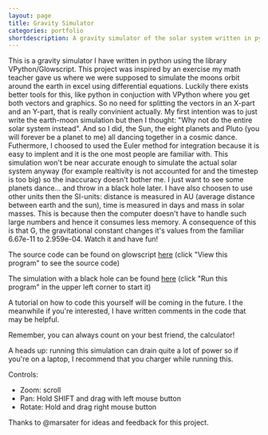 ```yaml
---
layout: page
title: Gravity Simulator
categories: portfolio
shortdescription: A gravity simulator of the solar system written in python (VPython)
---
```


This is a gravity simulator I have written in python using the library VPython/Glowscript. This project was inspired by an exercise my math teacher gave us where we were supposed to simulate the moons orbit around the earth in excel using differential equations. Luckily there exists better tools for this, like python in conjuction with VPython where you get both vectors and graphics. So no need for splitting the vectors in an X-part and an Y-part, that is really convinient actually. My first intention was to just write the earth-moon simulation but then I thought: "Why not do the entire solar system instead". And so I did, the Sun, the eight planets and Pluto (you will forever be a planet to me) all dancing together in a cosmic dance. Futhermore, I choosed to used the Euler method for integration because it is easy to implent and it is the one most people are familiar with. This simulation won't be near accurate enough to simulate the actual solar system anyway (for example realtivity is not accounted for and the timestep is too big) so the inaccuracy doesn't bother me. I just want to see some planets dance... and throw in a black hole later. I have also choosen to use other units then the SI-units: distance is measured in AU (average distance between earth and the sun), time is measured in days and mass in solar masses. This is because then the computer doesn't have to handle such large numbers and hence it consumes less memory. A consequence of this is that G, the gravitational constant changes it's values from the familiar 6.67e-11 to 2.959e-04. Watch it and have fun! 

The source code can be found on glowscript [here](http://www.glowscript.org/#/user/hajenzoo/folder/Public/program/gravity-simulator) (click "View this program" to see the source code)

The simulation with a black hole can be found [here](http://www.glowscript.org/#/user/hajenzoo/folder/Public/program/gravity-simulator-black-hole) (click "Run this program" in the upper left corner to start it)

A tutorial on how to code this yourself will be coming in the future. I the meanwhile if you're interested, I have written comments in the code that may be helpful. 

Remember, you can always count on your best friend, the calculator!

A heads up: running this simulation can drain quite a lot of power so if you're on a laptop, I recommend that you charger while running this.

Controls:
- Zoom: scroll
- Pan: Hold SHIFT and drag with left mouse button
- Rotate: Hold and drag right mouse button

Thanks to @marsater for ideas and feedback for this project. 

<div id="glowscript" class="glowscript">
<script type="text/javascript" src="https://s3.amazonaws.com/glowscript/lib/jquery/2.1/jquery.min.js"></script>
<script type="text/javascript" src="https://s3.amazonaws.com/glowscript/lib/jquery/2.1/jquery-ui.custom.min.js"></script>
<script type="text/javascript" src="https://s3.amazonaws.com/glowscript/package/glow.2.7.min.js"></script>
<script type="text/javascript" src="https://s3.amazonaws.com/glowscript/package/RSrun.2.7.min.js"></script>
<script type="text/javascript"><!--//--><![CDATA[//><!--
;(function() { var __rt=srequire('streamline/lib/callbacks/runtime').runtime(__filename, false),__func=__rt.__func,__cb=__rt.__cb; var RS_modules = {};
RS_modules.pythonize = {};

(function() {
  function strings() {
    var string_funcs, exclude, name;
    string_funcs = set("capitalize strip lstrip rstrip islower isupper isspace lower upper swapcase center count endswith startswith find rfind index rindex format join ljust rjust partition rpartition replace split rsplit splitlines zfill".split(" "));
    if (!arguments.length) {
      exclude = (function() {
        var s = RS_set();
        s.jsset.add("split");
        s.jsset.add("replace");
        return s;
      })(); }
     else if (arguments[0]) {
      exclude = Array.prototype.slice.call(arguments); }
     else {
      exclude = null; }  ;

    if (exclude) {
      string_funcs = string_funcs.difference(set(exclude)); } ;

    var RS_Iter0 = RS_Iterable(string_funcs);
    for (var RS_Index0 = 0; RS_Index0["<"](RS_Iter0.length); RS_Index0++) {
      name = RS_Iter0[RS_Index0];
      (RS_expr_temp = String.prototype)[((((typeof name === "number") && name["<"](0))) ? RS_expr_temp.length["+"](name) : name)] = (RS_expr_temp = RS_str.prototype)[((((typeof name === "number") && name["<"](0))) ? RS_expr_temp.length["+"](name) : name)]; }; };  RS_modules.pythonize.strings = strings;
})();
function main(_) { var version, box, sphere, cylinder, pyramid, cone, helix, ellipsoid, ring, arrow, compound, display, vector, print, scene, RS_ls, G, dt, time, scale_factor, AU, M, bodies, sun, earth, mercury, venus, mars, jupiter, saturn, uranus, neptune, pluto, time_label, body, __name__, strings, RS_Iter4, RS_Index4, __this = this;


  function Body() {
    if ((this.RS_object_id === undefined)) { Object.defineProperty(this, "RS_object_id", { value: ++RS_object_counter }); };
    Body.prototype.__init__.apply(this, arguments); }; var __frame = { name: "main", line: 32 }; return __func(_, this, arguments, main, 0, __frame, function __$main() { version = RS_list_decorate(["2.7","glowscript",]); Array.prototype["+"] = function(r) { return this.concat(r); }; Array.prototype["*"] = function(r) { return __array_times_number(this, r); }; __name__ = "__main__"; window.__GSlang = "vpython"; box = vp_box; sphere = vp_sphere; cylinder = vp_cylinder; pyramid = vp_pyramid; cone = vp_cone; helix = vp_helix; ellipsoid = vp_ellipsoid; ring = vp_ring; arrow = vp_arrow; compound = vp_compound; display = canvas; vector = vec; print = GSprint; scene = canvas(); strings = RS_modules.pythonize.strings; strings(); "8"; G = 0.00029592; "9"; dt = 0.01; "10"; time = 0; "11"; scale_factor = 1000; "12"; AU = 150000000000; "13"; M = 2e+30; "16"; bodies = RS_list_decorate([]); "18";

    Body.prototype.__init__ = function __init__() {
      var self = this;
      var mass = ((((arguments[0] === undefined) || (((((0 === arguments.length["-"](1)) && (arguments[arguments.length["-"](1)] !== null)) && (typeof arguments[arguments.length["-"](1)] === "object")) && (arguments[arguments.length["-"](1)][RS_kwargs_symbol] === true))))) ? __init__.__defaults__.mass : arguments[0]);
      var radius = ((((arguments[1] === undefined) || (((((1 === arguments.length["-"](1)) && (arguments[arguments.length["-"](1)] !== null)) && (typeof arguments[arguments.length["-"](1)] === "object")) && (arguments[arguments.length["-"](1)][RS_kwargs_symbol] === true))))) ? __init__.__defaults__.radius : arguments[1]);
      var velocity = ((((arguments[2] === undefined) || (((((2 === arguments.length["-"](1)) && (arguments[arguments.length["-"](1)] !== null)) && (typeof arguments[arguments.length["-"](1)] === "object")) && (arguments[arguments.length["-"](1)][RS_kwargs_symbol] === true))))) ? __init__.__defaults__.velocity : arguments[2]);
      var position = ((((arguments[3] === undefined) || (((((3 === arguments.length["-"](1)) && (arguments[arguments.length["-"](1)] !== null)) && (typeof arguments[arguments.length["-"](1)] === "object")) && (arguments[arguments.length["-"](1)][RS_kwargs_symbol] === true))))) ? __init__.__defaults__.position : arguments[3]);
      var color = ((((arguments[4] === undefined) || (((((4 === arguments.length["-"](1)) && (arguments[arguments.length["-"](1)] !== null)) && (typeof arguments[arguments.length["-"](1)] === "object")) && (arguments[arguments.length["-"](1)][RS_kwargs_symbol] === true))))) ? __init__.__defaults__.color : arguments[4]);
      var trail = ((((arguments[5] === undefined) || (((((5 === arguments.length["-"](1)) && (arguments[arguments.length["-"](1)] !== null)) && (typeof arguments[arguments.length["-"](1)] === "object")) && (arguments[arguments.length["-"](1)][RS_kwargs_symbol] === true))))) ? __init__.__defaults__.trail : arguments[5]);
      var name = ((((arguments[6] === undefined) || (((((6 === arguments.length["-"](1)) && (arguments[arguments.length["-"](1)] !== null)) && (typeof arguments[arguments.length["-"](1)] === "object")) && (arguments[arguments.length["-"](1)][RS_kwargs_symbol] === true))))) ? __init__.__defaults__.name : arguments[6]);
      var RS_kwargs_obj = arguments[arguments.length["-"](1)];
      if ((((RS_kwargs_obj === null) || (typeof RS_kwargs_obj !== "object")) || (RS_kwargs_obj[RS_kwargs_symbol] !== true))) { RS_kwargs_obj = { }; };
      if (Object.prototype.hasOwnProperty.call(RS_kwargs_obj, "mass")) {
        mass = RS_kwargs_obj.mass; } ;

      if (Object.prototype.hasOwnProperty.call(RS_kwargs_obj, "radius")) {
        radius = RS_kwargs_obj.radius; } ;

      if (Object.prototype.hasOwnProperty.call(RS_kwargs_obj, "velocity")) {
        velocity = RS_kwargs_obj.velocity; } ;

      if (Object.prototype.hasOwnProperty.call(RS_kwargs_obj, "position")) {
        position = RS_kwargs_obj.position; } ;

      if (Object.prototype.hasOwnProperty.call(RS_kwargs_obj, "color")) {
        color = RS_kwargs_obj.color; } ;

      if (Object.prototype.hasOwnProperty.call(RS_kwargs_obj, "trail")) {
        trail = RS_kwargs_obj.trail; } ;

      if (Object.prototype.hasOwnProperty.call(RS_kwargs_obj, "name")) {
        name = RS_kwargs_obj.name; } ;

      var RS_ls;
      "20";
      self.mass = mass;
      "21";
      self.velocity = velocity;
      "22";
      self.position = position;
      "23";
      self.color = color;
      "24";
      self.radius = radius;
      "25";
      self.forces = RS_list_decorate([]);
      "26";
      self.acc = vector(0, 0, 0);
      "27";
      self.sum_force = vector(0, 0, 0);
      "28";
      self.name = name;
      "29";
      self.label = RS_interpolate_kwargs.call(this, label, [RS_desugar_kwargs({ pos: self.position, text: self.name, height: 10 }),]);
      "30";
      self.sphere = RS_interpolate_kwargs.call(this, sphere, [RS_desugar_kwargs({ pos: self.position, color: self.color, radius: self.radius["*"](scale_factor), make_trail: trail, retain: 300 }),]);
      "31";
      bodies.append(self); };

    if (!Body.prototype.__init__.__defaults__) { Object.defineProperties(Body.prototype.__init__, {
        __defaults__: { value: { mass: 1, radius: 1, velocity: vector(0, 0, 0), position: vector(0, 0, 0), color: color.white, trail: true, name: "Body" } },
        __handles_kwarg_interpolation__: { value: true },
        __argnames__: { value: ["mass","radius","velocity","position","color","trail","name",] } }); } ;

    Body.__argnames__ = Body.prototype.__init__.__argnames__;
    Body.__handles_kwarg_interpolation__ = Body.prototype.__init__.__handles_kwarg_interpolation__;
    Body.prototype.update = function update() {
      var self = this;
      var RS_ls, force;
      "33";
      self.forces = RS_list_decorate([]);
      "34";
      self.sum_force = vector(0, 0, 0);
      "35";
      self.gravitational_force();
      "39";
      var RS_Iter1 = RS_Iterable(self.forces);
      for (var RS_Index1 = 0; RS_Index1["<"](RS_Iter1.length); RS_Index1++) {
        force = RS_Iter1[RS_Index1];
        "40";
        self.sum_force = self.sum_force["+="](force); };

      "43";
      self.acc = self.sum_force["/"](self.mass);
      "44";
      self.velocity = self.velocity["+="](dt["*"](self.acc));
      "45";
      self.position = self.position["+="](dt["*"](self.velocity));
      "48";
      self.sphere.pos = self.position;
      "49";
      self.label.pos = self.position; };

    Body.prototype.gravitational_force = function gravitational_force() {
      var self = this;
      var RS_ls, r, force, dir, body;
      "54";
      var RS_Iter2 = RS_Iterable(bodies);
      for (var RS_Index2 = 0; RS_Index2["<"](RS_Iter2.length); RS_Index2++) {
        body = RS_Iter2[RS_Index2];
        "56";
        r = mag(self.position["-"](body.position));
        "58";
        if (r["<"](self.radius["+"](body.radius))) {
          "59";
          continue; } ;

        "61";
        force = G["*"](self.mass)["*"](body.mass)["/"](GS_power(r, 2));
        "63";
        dir = norm(body.position["-"](self.position));
        "65";
        force = force["*"](dir);
        "67";
        self.forces.append(force); }; };


    Body.prototype.updateVerlet = function updateVerlet() {
      var self = this;
      var RS_ls, force;
      "70";
      self.forces = RS_list_decorate([]);
      "71";
      self.sum_force = vector(0, 0, 0);
      "72";
      self.gravitational_force();
      "76";
      var RS_Iter3 = RS_Iterable(self.forces);
      for (var RS_Index3 = 0; RS_Index3["<"](RS_Iter3.length); RS_Index3++) {
        force = RS_Iter3[RS_Index3];
        "77";
        self.sum_force = self.sum_force["+="](force); };

      "80";
      self.position = self.position["+="](self.velocity["*"](dt)["+"](self.acc["/"](2)["*"](GS_power(dt, 2))));
      "81";
      self.velocity = self.velocity["+="](dt["/"](2)["*"](self.acc["+"](self.sum_force["/"](self.mass))));
      "82";
      self.acc = self.sum_force["/"](self.mass);
      "84";
      self.sphere.pos = self.position;
      "85";
      self.label.pos = self.position; };

    Body.prototype.__repr__ = function __repr__() {
      return "<"["+"](__name__)["+"](".")["+"](this.constructor.name)["+"](" #")["+"](this.RS_object_id)["+"](">"); };

    Body.prototype.__str__ = function __str__() {
      return this.__repr_; };

    Object.defineProperty(Body.prototype, "__bases__", { value: [] });
    Body.prototype.RS_ls = "19";
    Body.prototype.RS_ls = "32";
    Body.prototype.RS_ls = "52";
    Body.prototype.RS_ls = "69";

    "90";
    sun = RS_interpolate_kwargs_constructor.call(Object.create(Body.prototype), false, Body, [RS_desugar_kwargs({ mass: 1, radius: 700000000["*"](5)["/"](scale_factor)["/"](AU), color: color.yellow, trail: false, name: "Sun" }),]);
    "98";
    earth = RS_interpolate_kwargs_constructor.call(Object.create(Body.prototype), false, Body, [RS_desugar_kwargs({ mass: 6e+24["/"](M), radius: 6371000["/"](AU), position: vector(0.5111702950987252["-u"](), 0.8734341386147972["-u"](), 0.00003902531498407046), velocity: vector(0.01457401965494037, 0.008749957786090569["-u"](), 3.393201214360642e-7["-u"]()), color: color.green, name: "Earth" }),]);
    "109";
    mercury = RS_interpolate_kwargs_constructor.call(Object.create(Body.prototype), false, Body, [RS_desugar_kwargs({ mass: earth.mass["*"](0.055)["/"](M), radius: 6000000["/"](AU), position: vector(0.360006238731298, 0.08310671431721671["-u"](), 0.03981766501010686["-u"]()), velocity: vector(0.0008732371820239134, 0.0286750815794258, 0.002263026727476856), color: color.red, name: "Mercury" }),]);
    "121";
    venus = RS_interpolate_kwargs_constructor.call(Object.create(Body.prototype), false, Body, [RS_desugar_kwargs({ mass: earth.mass["*"](0.815)["/"](M), radius: 6000000["/"](AU), position: vector(0.5460148756311848["-u"](), 0.4654289630909307, 0.03789319798488837), velocity: vector(0.01319751648139675["-u"](), 0.01549708277964608["-u"](), 0.0005490020542624818), color: color.white, name: "Venus" }),]);
    "133";
    mars = RS_interpolate_kwargs_constructor.call(Object.create(Body.prototype), false, Body, [RS_desugar_kwargs({ mass: earth.mass["*"](0.107)["/"](M), radius: 6000000["/"](AU), velocity: vector(0.01444719742599419, 0.0002365918534978303["-u"](), 0.000359488561244826["-u"]()), position: vector(0.1508529480814324["-u"](), 1.460121856503524["-u"](), 0.02689190873994556["-u"]()), color: color.red, name: "Mars" }),]);
    "143";
    jupiter = RS_interpolate_kwargs_constructor.call(Object.create(Body.prototype), false, Body, [RS_desugar_kwargs({ mass: earth.mass["*"](318)["/"](M), radius: 70000000["/"](AU), velocity: vector(0.005611682808441865, 0.004596785105938998["-u"](), 0.0001064356940327842["-u"]()), position: vector(3.545075313382027["-u"](), 4.081361865858232["-u"](), 0.09627457319753692), color: color.blue, name: "Jupiter" }),]);
    "153";
    saturn = RS_interpolate_kwargs_constructor.call(Object.create(Body.prototype), false, Body, [RS_desugar_kwargs({ mass: earth.mass["*"](95)["/"](M), radius: 60000000["/"](AU), velocity: vector(0.005262021976694793, 0.0004141890616120753, 0.0002169327374705523["-u"]()), position: vector(0.7842529344684837, 10.03393486265119["-u"](), 0.1431896871358062), color: color.white, name: "Saturn" }),]);
    "163";
    uranus = RS_interpolate_kwargs_constructor.call(Object.create(Body.prototype), false, Body, [RS_desugar_kwargs({ mass: earth.mass["*"](14)["/"](M), radius: 25000000["/"](AU), velocity: vector(0.0019052013493924["-u"](), 0.003265505721711341, 0.000036690734434005), position: vector(17.46114323983198, 9.517430938519276, 0.1907513002050031["-u"]()), color: color.blue, name: "Uranus" }),]);
    "173";
    neptune = RS_interpolate_kwargs_constructor.call(Object.create(Body.prototype), false, Body, [RS_desugar_kwargs({ mass: earth.mass["*"](17)["/"](M), radius: 24000000["/"](AU), velocity: vector(0.0008427417626787077, 0.003035037625808767, 0.00008199842541642128["-u"]()), position: vector(28.80079206580985, 8.17390036348871["-u"](), 0.495478418972816["-u"]()), color: color.yellow, name: "Neptune" }),]);
    "183";
    pluto = RS_interpolate_kwargs_constructor.call(Object.create(Body.prototype), false, Body, [RS_desugar_kwargs({ mass: earth.mass["*"](0.0022)["/"](M), radius: 1000000["/"](AU), position: vector(11.20198708794019, 31.64123744663468["-u"](), 0.1446313453325374), velocity: vector(0.003029567845289497, 0.0003743167934314588, 0.000926069693706297["-u"]()), color: color.yellow, name: "Pluto" }),]);
    "211";
    time_label = RS_interpolate_kwargs.call(__this, label, [RS_desugar_kwargs({ pos: vector(75, 350, 0), pixel_pos: true, text: "Time: "["+"](str(time["/"](365)))["+"](" years") }),]);
    "214"; return (function ___(__break) { var __more; var __loop = __cb(_, __frame, 0, 0, function __$main() { __more = false;
        var __1 = true; if (__1) {
          "215";
          return rate(5000, __cb(_, __frame, 223, 8, function __$main() {
            "216";
            RS_Iter4 = RS_Iterable(bodies);
            for (RS_Index4 = 0; RS_Index4["<"](RS_Iter4.length); RS_Index4++) {
              body = RS_Iter4[RS_Index4];
              "217";
              body.update(); };

            "218";
            time_label.text = "Time: {:.2f} years".format(time["/"](365));
            "219";
            time = time["+="](dt); while (__more) { __loop(); }; __more = true; }, true)); } else { __break(); } ; }); do { __loop(); } while (__more); __more = true; })(_); });};


if (!main.__argnames__) { Object.defineProperties(main, {
    __argnames__: { value: ["_",] } });};

;$(function(){ window.__context = { glowscript_container: $("#glowscript").removeAttr("id") }; main(__func) })})()
//--><!]]></script>
</div>
